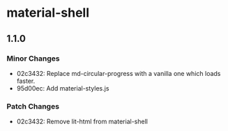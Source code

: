 # material-shell

## 1.1.0

### Minor Changes

- 02c3432: Replace md-circular-progress with a vanilla one which loads faster.
- 95d00ec: Add material-styles.js

### Patch Changes

- 02c3432: Remove lit-html from material-shell
